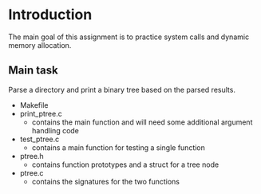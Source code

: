 # Introduction

The main goal of this assignment is to practice system calls and dynamic memory allocation.

## Main task

Parse a directory and print a binary tree based on the parsed results.

- Makefile
- print_ptree.c
    + contains the main function and will need some additional argument handling code
- test_ptree.c
    + contains a main function for testing a single function
- ptree.h
    + contains function prototypes and a struct for a tree node
- ptree.c
    + contains the signatures for the two functions 
